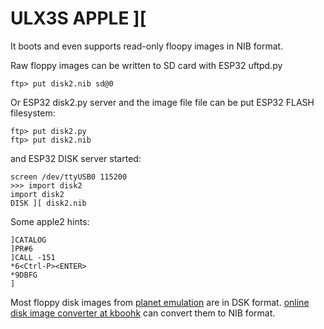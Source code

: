 # ULX3S APPLE ][

It boots and even supports read-only floopy images
in NIB format.

Raw floppy images can be written to SD card with ESP32 uftpd.py

    ftp> put disk2.nib sd@0

Or ESP32 disk2.py server and the image file file can be put
ESP32 FLASH filesystem:

    ftp> put disk2.py
    ftp> put disk2.nib

and ESP32 DISK server started:

    screen /dev/ttyUSB0 115200
    >>> import disk2
    import disk2
    DISK ][ disk2.nib

Some apple2 hints:

    ]CATALOG
    ]PR#6
    ]CALL -151
    *6<Ctrl-P><ENTER>
    *9DBFG
    ]

Most floppy disk images from [planet emulation](https://www.planetemu.net/machine/apple-ii)
are in DSK format.
[online disk image converter at kboohk](http://kboohk.com/dsk2woz/)
can convert them to NIB format.
